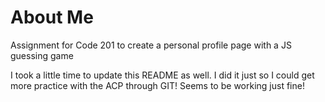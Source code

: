 # About Me
Assignment for Code 201 to create a personal profile page with a JS guessing game

I took a little time to update this README as well.
I did it just so I could get more practice with the ACP through GIT!
Seems to be working just fine!
